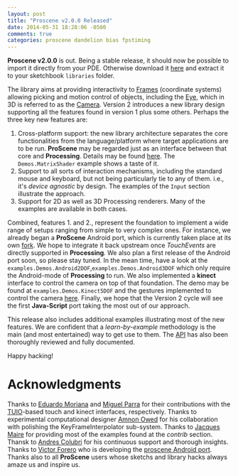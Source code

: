 ```yaml
---
layout: post
title: "Proscene v2.0.0 Released"
date: 2014-05-31 18:28:06 -0500
comments: true
categories: proscene dandelion bias fpstiming
---
```


**Proscene v2.0.0** is out. Being a stable release, it should now be possible to import it directly from your PDE. Otherwise download it [here](https://github.com/remixlab/proscene/releases/download/v-2.0.0/proscene-2.0.0.zip) 
and extract it to your sketchbook `libraries` folder.

The library aims at providing interactivity to [Frames](http://otrolado.info/prosceneApi/remixlab/dandelion/core/Frame.html)
(coordinate systems) allowing picking and motion control of objects, including the
[Eye](http://otrolado.info/prosceneApi/remixlab/dandelion/core/Eye.html), which in 3D is referred to as the
[Camera](http://otrolado.info/prosceneApi/remixlab/dandelion/core/Camera.html).
Version 2 introduces a new library design supporting all the features found in version 1 plus some others.
Perhaps the three key new features are:

1. Cross-platform support: the new library architecture separates the core functionalities from the language/platform where target
applications are to be run. **ProScene** may be regarded just as an interface between that core and **Processing**.
Details may be found [here](http://nakednous.github.io/projects/proscene/). The `Demos.MatrixShader` example shows a taste of it.
2. Support to all sorts of interaction mechanisms, including the standard mouse and keyboard, but not being particularly tie
to any of them. i.e., it's *device agnostic* by design. The examples of the `Input` section illustrate the approach.
3. Support for 2D as well as 3D Processing renderers. Many of the examples are available in both cases.

Combined, features 1. and 2., represent the foundation to implement a wide range of setups ranging from simple to very complex ones.
For instance, we already began a **ProScene** Android port, which is currently taken place at its own
[fork](https://github.com/remixlab/proscene.droid). We hope to integrate it back upstream once _TouchEvents_ are directly
supported in **Processing**. We also plan a first release of the Android port soon, so please stay tuned. In the mean time, have a look
at the `examples.Demos.Android2DOF`,`examples.Demos.Android3DOF` which only require the Android-mode of **Processing** to run. We also
implemented a **kinect** interface to control the camera on top of that foundation. The demo may be found at `examples.Demos.Kinect5DOF`
and the gestures implemented to control the camera [here](https://www.youtube.com/watch?v=G8SEzFMmMyI). Finally, we hope that the
Version 2 cycle will see the first **Java-Script** port taking the most out of our approach.

This release also includes additional examples illustrating most of the new features. We are confident that a _learn-by-example_ methodology
is the main (and most entertained) way to get use to them. The [API](http://otrolado.info/prosceneApi/) has also been thoroughly reviewed
and fully documented.

Happy hacking!

# Acknowledgments

Thanks to [Eduardo Moriana](http://edumo.net/) and [Miguel Parra](http://maparrar.github.io/) for their contributions with the [TUIO](http://www.tuio.org/)-based touch and kinect interfaces, respectively.
Thanks to experimental computational designer [Amnon Owed](https://twitter.com/AmnonOwed/media) for his collaboration with polishing the KeyFrameInterpolator sub-system.
Thanks to [Jacques Maire](http://www.xelyx.fr) for providing most of the examples found at the *contrib* section. Thansk to [Andres Colubri](http://codeanticode.wordpress.com/) for his continuous support and thorough insights.
Thanks to [Victor Forero](https://sites.google.com/site/proscenedroi/home) who is developing the [proscene Android port](https://github.com/remixlab/proscene.droid).
Thanks also to all **ProScene** users whose sketchs and library hacks always amaze us and inspire us.
